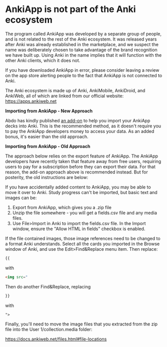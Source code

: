 # AnkiApp is not part of the Anki ecosystem

The program called AnkiApp was developed by a separate group of people, and is not related to the rest of the Anki ecosystem. It was released years after Anki was already established in the marketplace, and we suspect the name was deliberately chosen to take advantage of the brand recognition we have built up. Using Anki in the name implies that it will function with the other Anki clients, which it does not.

If you have downloaded AnkiApp in error, please consider leaving a review on the app store alerting people to the fact that AnkiApp is not connected to Anki. 

The Anki ecosystem is made up of Anki, AnkiMobile, AnkiDroid, and AnkiWeb, all of which are linked from our official website: <https://apps.ankiweb.net>

**Importing from AnkiApp - New Approach**

Abdo has kindly published [an add-on](https://ankiweb.net/shared/info/2072125761
) to help you import your AnkiApp decks into Anki. This is the recommended method, as it
doesn't require you to pay the AnkiApp developers money to access your data. As an added
bonus, it's easier than the old approach.

**Importing from AnkiApp - Old Approach**

The approach below relies on the export feature of AnkiApp. The AnkiApp developers have recently
taken that feature away from free users, requiring users to pay for a subscription before they
can export their data. For that reason, the add-on approach above is recommended instead. But for posterity, the old instructions are below:

If you have accidentally added content to AnkiApp, you may be able to move it over to Anki. Study progress can't be imported, but basic text and images can be:

1. Export from AnkiApp, which gives you a .zip file
2. Unzip the file somewhere - you will get a fields.csv file and any media files.
3. Use File>Import in Anki to import the fields.csv file. In the Import window, ensure the "Allow HTML in fields" checkbox is enabled.

If the file contained images, those image references need to be changed to a format Anki understands. Select all the cards you imported in the Browse window of Anki, and use the Edit>Find&Replace menu item. Then replace:

```html
{{
```

with

```html
<img src="
```

Then do another Find&Replace, replacing

```html
}}
```

with

```html
">
```

Finally, you'll need to move the image files that you extracted from the zip file into the User 1/collection.media folder:

<https://docs.ankiweb.net/files.html#file-locations>
